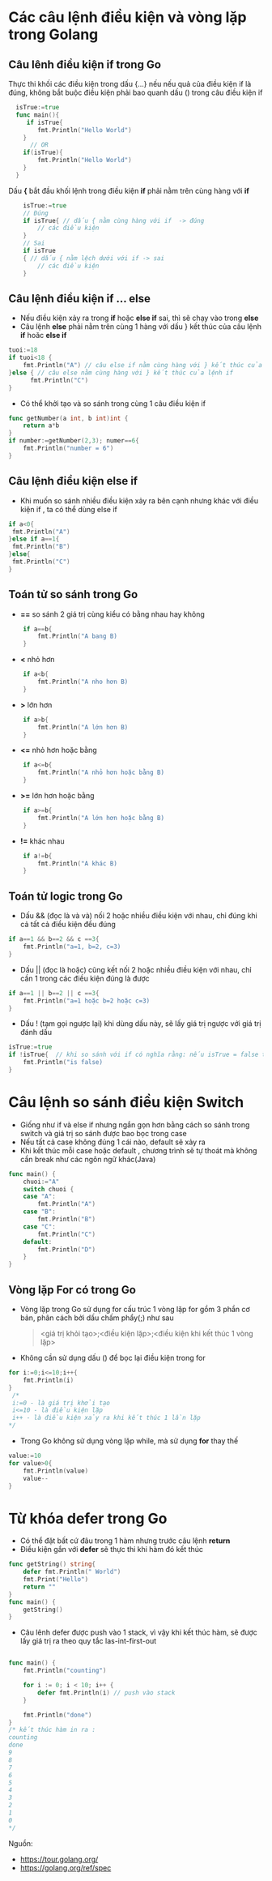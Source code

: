 # Các câu lệnh điều kiện và vòng lặp trong Golang 
## Câu lênh điều kiện if trong Go
Thực thi khối các điều kiện trong dấu {...} nếu nếu quả của điều kiện if là đúng,
không bắt buộc điều kiện phải bao quanh dấu () trong câu điều kiện if 
```Go
  isTrue:=true
  func main(){
     if isTrue{
        fmt.Println("Hello World")
    }
      // OR  
    if(isTrue){
        fmt.Println("Hello World")
    }
  }

```
Dấu <b>{</b> bắt đầu khối lệnh trong điều kiện <b>if</b> phải nằm trên cùng hàng với <b>if</b>

```Go
    isTrue:=true
    // Đúng
    if isTrue{ // dấu { nằm cùng hàng với if  -> đúng
        // các điều kiện
    }
    // Sai
    if isTrue
    { // dấu { nằm lệch dưới với if -> sai
        // các điều kiện
    }
```
## Câu lệnh điều kiện if ... else
- Nếu điều kiện xảy ra trong <b>if</b> hoặc <b>else if</b> sai, thì sẽ chạy vào trong <b>else</b> 
- Câu lệnh <b>else</b> phải nằm trên cùng 1 hàng với dấu } kết thúc của câu lệnh <b>if</b> hoăc <b>else if </b>
``` Go
tuoi:=18
if tuoi<18 {
    fmt.Println("A") // câu else if nằm cùng hàng với } kết thúc của lệnh if 
}else { // câu else nằm cùng hàng với } kết thúc của lệnh if 
      fmt.Println("C")
}
```
- Có thể khởi tạo và so sánh trong cùng 1 câu điều kiện if 
```Go
func getNumber(a int, b int)int {
    return a*b
}
if number:=getNumber(2,3); numer==6{
    fmt.Println("number = 6")
}
```
## Câu lệnh điều kiện else if 
- Khi muốn so sánh nhiều điều kiện xảy ra bên cạnh nhưng khác với điều kiện if , ta có thể dùng else if
```Go
if a<0{
 fmt.Println("A")
}else if a==1{
 fmt.Println("B")
}else{
 fmt.Println("C")
}
``` 

## Toán tử so sánh trong Go
- <b>==</b> so sánh 2 giá trị cùng kiểu có bằng nhau hay không<br>
```Go
    if a==b{
        fmt.Println("A bang B)
    }
```
- <b><</b> nhỏ hơn<br>
```Go
    if a<b{
        fmt.Println("A nho hơn B)
    }
```
- <b>></b> lớn hơn<br>
```Go
    if a>b{
        fmt.Println("A lớn hơn B)
    }
```
- <b><=</b> nhỏ hơn hoặc bằng<br>
```Go
    if a<=b{
        fmt.Println("A nhỏ hơn hoặc bằng B)
    }
```
- <b>>=</b> lớn hơn hoặc bằng<br>
```Go
    if a>=b{
        fmt.Println("A lớn hơn hoặc bằng B)
    }
```
- <b>!=</b> khác nhau<br>
```Go
    if a!=b{
        fmt.Println("A khác B)
    }
```
## Toán tử logic trong Go
- Dấu && (đọc là và và) nối 2 hoặc nhiều điều kiện với nhau, chỉ đúng khi cả tất cả điều kiện đều đúng
```Go
if a==1 && b==2 && c ==3{
    fmt.Println("a=1, b=2, c=3)
}
```
- Dấu || (đọc là hoặc) cũng kết nối 2 hoặc nhiều điều kiện với nhau, chỉ cần 1 trong các điều kiện đúng là được
```Go
if a==1 || b==2 || c ==3{
    fmt.Println("a=1 hoặc b=2 hoặc c=3)
}
```
- Dấu ! (tạm gọi ngược lại) khi dùng dấu này, sẽ lấy giá trị ngược với giá trị đánh dấu
```Go
isTrue:=true
if !isTrue{  // khi so sánh với if có nghĩa rằng: nếu isTrue = false thì if thực thi
    fmt.Println("is false)
}
```
# Câu lệnh so sánh điều kiện Switch
- Giống như if và else if nhưng ngắn gọn hơn bằng cách so sánh trong switch và giá trị so sánh được bao bọc trong 
case
- Nếu tất cả case không đúng 1 cái nào, default sẽ xảy ra
- Khi kết thúc mỗi case hoặc default , chương trình sẽ tự thoát mà không cần break như các ngôn ngữ khác(Java)
```Go
func main() {
	chuoi:="A"
	switch chuoi {
	case "A":
		fmt.Println("A")
	case "B":
		fmt.Println("B")
	case "C":
		fmt.Println("C")
    default:
        fmt.Println("D")
	}
}
```
## Vòng lặp For có trong Go
- Vòng lặp trong Go sử dụng for 
cấu trúc 1 vòng lặp for gồm 3 phần cơ bản, phân cách bởi dấu chấm phẩy(;) như sau
    > <giá trị khỏi tạo>;<điều kiện lặp>;<điều kiện khi kết thúc 1 vòng lặp>
- Không cần sử dụng dấu () để bọc lại điều kiện trong for
```Go
for i:=0;i<=10;i++{
    fmt.Println(i)
}
 /*
 i:=0 - là giá trị khởi tạo 
 i<=10 - là điều kiện lặp
 i++ - là điều kiện xảy ra khi kết thúc 1 lần lặp
*/
```
- Trong Go không sử dụng vòng lặp while, mà sử dụng <b>for</b> thay thế
```Go
value:=10
for value>0{
    fmt.Println(value)
    value--
}
```

# Từ khóa defer trong Go
- Có thể đặt bất cứ đâu trong 1 hàm nhưng trước câu lệnh <b>return</b>
- Điều kiện gắn với <b>defer</b> sẽ thực thi khi hàm đó kết thúc
```Go
func getString() string{
	defer fmt.Println(" World")
	fmt.Print("Hello")
	return ""
}
func main() {
	getString()
}
```
- Câu lênh defer được push vào 1 stack, vì vậy khi kết thúc hàm, sẽ được lấy giá trị ra theo quy tắc las-int-first-out
```Go

func main() {
	fmt.Println("counting")

	for i := 0; i < 10; i++ {
		defer fmt.Println(i) // push vào stack
	}

	fmt.Println("done")
}
/* kết thúc hàm in ra : 
counting
done
9
8
7
6
5
4
3
2
1
0
*/
```

Nguồn: 
- https://tour.golang.org/
- https://golang.org/ref/spec
